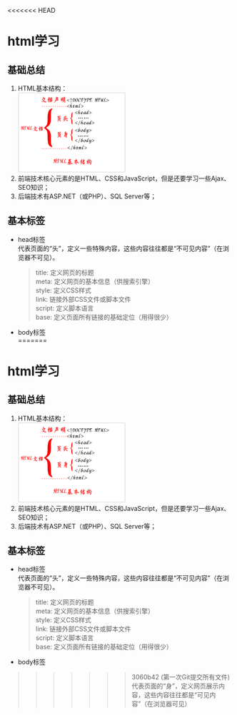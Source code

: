 <<<<<<< HEAD
# html学习
## 基础总结
1. HTML基本结构：  
    <img src="./html.png" width="50%">
2. 前端技术核心元素的是HTML、CSS和JavaScript，但是还要学习一些Ajax、SEO知识；
3. 后端技术有ASP.NET（或PHP）、SQL Server等；

## 基本标签
- head标签  
    代表页面的“头”，定义一些特殊内容，这些内容往往都是“不可见内容”（在浏览器不可见）。
    > title: 	定义网页的标题  
    > meta:     定义网页的基本信息（供搜索引擎）  
    > style:    定义CSS样式  
    > link:	    链接外部CSS文件或脚本文件  
    > script:	定义脚本语言  
    > base: 	定义页面所有链接的基础定位（用得很少）  
- body标签  
=======
# html学习
## 基础总结
1. HTML基本结构：  
    <img src="./html.png" width="50%">
2. 前端技术核心元素的是HTML、CSS和JavaScript，但是还要学习一些Ajax、SEO知识；
3. 后端技术有ASP.NET（或PHP）、SQL Server等；

## 基本标签
- head标签  
    代表页面的“头”，定义一些特殊内容，这些内容往往都是“不可见内容”（在浏览器不可见）。
    > title: 	定义网页的标题  
    > meta:     定义网页的基本信息（供搜索引擎）  
    > style:    定义CSS样式  
    > link:	    链接外部CSS文件或脚本文件  
    > script:	定义脚本语言  
    > base: 	定义页面所有链接的基础定位（用得很少）  
- body标签  
>>>>>>> 3060b42 (第一次Git提交所有文件)
    代表页面的“身”，定义网页展示内容，这些内容往往都是“可见内容”（在浏览器可见）